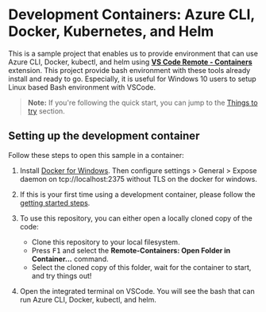 # Development Containers: Azure CLI, Docker, Kubernetes, and Helm

This is a sample project that enables us to provide environment that can use Azure CLI, Docker, kubectl, and helm using **[VS Code Remote - Containers](https://aka.ms/vscode-remote/containers)** extension. This project provide bash environment with these tools already install and ready to go. Especially, it is useful for Windows 10 users to setup Linux based Bash environment with VSCode. 

> **Note:** If you're following the quick start, you can jump to the [Things to try](#things-to-try) section. 

## Setting up the development container

Follow these steps to open this sample in a container:

1. Install [Docker for Windows](https://docs.docker.com/docker-for-windows/install/). Then configure settings > General > Expose daemon on tcp://localhost:2375 without TLS on the docker for windows.  

2. If this is your first time using a development container, please follow the [getting started steps](https://aka.ms/vscode-remote/containers/getting-started).

3. To use this repository, you can either open a locally cloned copy of the code:

   - Clone this repository to your local filesystem.
   - Press <kbd>F1</kbd> and select the **Remote-Containers: Open Folder in Container...** command.
   - Select the cloned copy of this folder, wait for the container to start, and try things out!

4. Open the integrated terminal on VSCode. You will see the bash that can run Azure CLI, Docker, kubectl, and helm.

